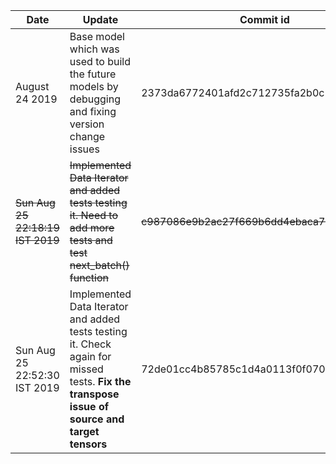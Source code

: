 | Date           | Update | Commit id|Stable?|
|---|---|---|---|
| August 24 2019 | Base model which was used to build the future models by debugging and fixing version change issues | 2373da6772401afd2c712735fa2b0c180ee3101b | No
| ~~Sun Aug 25 22:18:19 IST 2019~~ | ~~Implemented Data Iterator and added tests testing it. Need to add more tests and test next_batch() function~~ | ~~c987086e9b2ac27f669b6dd4ebaca79314a1d2b1~~| No
| Sun Aug 25 22:52:30 IST 2019 | Implemented Data Iterator and added tests testing it. Check again for missed tests. <b>Fix the transpose issue of source and target tensors</b> | 72de01cc4b85785c1d4a0113f0f0708cfa159fda| No  
